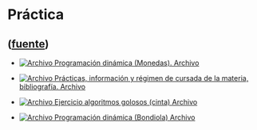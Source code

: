 # Práctica
([fuente](https://campus.exactas.uba.ar/course/view.php?id=992&section=5))
---
  - [![Archivo](https://campus.exactas.uba.ar/theme/image.php/magazine/core/1462913092/f/pdf) Programación dinámica (Monedas). Archivo](https://campus.exactas.uba.ar/mod/resource/view.php?id=53310)

  - [![Archivo](https://campus.exactas.uba.ar/theme/image.php/magazine/core/1462913092/f/pdf) Prácticas, información y régimen de cursada de la materia, bibliografía. Archivo](https://campus.exactas.uba.ar/mod/resource/view.php?id=60146)

  - [![Archivo](https://campus.exactas.uba.ar/theme/image.php/magazine/core/1462913092/f/pdf) Ejercicio algoritmos golosos (cinta) Archivo](https://campus.exactas.uba.ar/mod/resource/view.php?id=60355)

  - [![Archivo](https://campus.exactas.uba.ar/theme/image.php/magazine/core/1462913092/f/pdf) Programación dinámica (Bondiola) Archivo](https://campus.exactas.uba.ar/mod/resource/view.php?id=60551)

